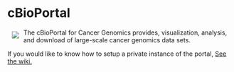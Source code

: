 # cBioPortal

<a href="http://cbioportal.org"><img src="http://www.cbioportal.org/images/cbioportal_logo.png" align="left" hspace="10" vspace="6"></a>

The cBioPortal for Cancer Genomics provides, visualization, analysis, and download of large-scale cancer genomics data sets.

If you would like to know how to setup a private instance of the portal, [See the wiki.](https://github.com/cBioPortal/cbioportal/wiki)
